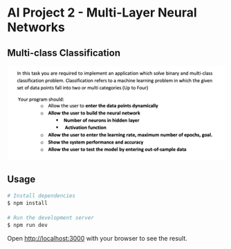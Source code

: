 # AI Project 2 - Multi-Layer Neural Networks

## Multi-class Classification

![Task](./docs/task.png)

## Usage

```bash
# Install dependencies
$ npm install

# Run the development server
$ npm run dev
```

Open [http://localhost:3000](http://localhost:3000) with your browser to see the result.
